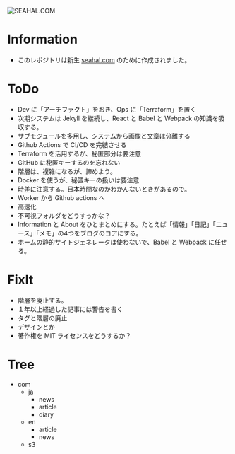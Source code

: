 ![SEAHAL.COM](https://github.com/seahal/com/workflows/SEAHAL.COM/badge.svg)

# Information
- このレポジトリは新生 [seahal.com](https://seahal.com) のために作成されました｡

# ToDo
- Dev に「アーチファクト」をおき、Ops に「Terraform」を置く
- 次期システムは Jekyll を継続し、React と Babel と Webpack の知識を吸収する。
- サブモジュールを多用し、システムから画像と文章は分離する
- Github Actions で CI/CD を完結させる
- Terraform を活用するが、秘匿部分は要注意
- GitHub に秘匿キーするのを忘れない
- 階層は、複雑になるが、諦めよう。
- Docker を使うが、秘匿キーの扱いは要注意
- 時差に注意する。日本時間なのかわかんないときがあるので。
- Worker から Github actions へ
- 高速化
- 不可視フォルダをどうすっかな？
- Information と About をひとまとめにする。たとえば「情報」「日記」「ニュース」「メモ」の4つをブログのコアにする。
- ホームの静的サイトジェネレータは使わないで、Babel と Webpack に任せる。

# FixIt
- 階層を廃止する。
- １年以上経過した記事には警告を書く
- タグと階層の廃止
- デザインとか
- 著作権を MIT ライセンスをどうするか？

# Tree
- com
  - ja
    - news
    - article
    - diary
  - en
    - article
    - news
  - s3
